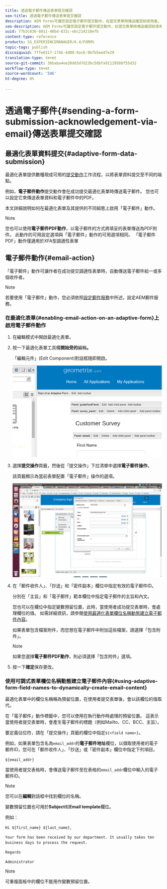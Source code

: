 ```yaml
---
title: 透過電子郵件傳送表單提交確認
seo-title: 透過電子郵件傳送表單提交確認
description: AEM Forms可讓您設定電子郵件提交動作，在提交表單時傳送確認給使用者。
seo-description: AEM Forms可讓您設定電子郵件提交動作，在提交表單時傳送確認給使用者。
uuid: 77b3c836-6011-48bd-831c-ebc214218efb
content-type: reference
products: SG_EXPERIENCEMANAGER/6.4/FORMS
topic-tags: publish
discoiquuid: 7ffe6317-174b-4d80-9ac6-9bfb5eed7e29
translation-type: tm+mt
source-git-commit: 36baba4ee20dd3d7d23bc50bfa91129588f55d32
workflow-type: tm+mt
source-wordcount: '586'
ht-degree: 0%

---
```



# 透過電子郵件{#sending-a-form-submission-acknowledgement-via-email}傳送表單提交確認

## 最適化表單資料提交{#adaptive-form-data-submission}

最適化表單提供數種現成可用的[提交動作](/help/forms/using/configuring-submit-actions.md)工作流程，以將表單資料提交至不同的端點。

例如，**電子郵件動作**&#x200B;提交動作會在成功提交最適化表單時傳送電子郵件。 您也可以設定它來傳送表單資料和電子郵件中的PDF。

本文詳細說明如何在最適化表單及其提供的不同組態上啟用「電子郵件」動作。

>[!NOTE]
>
>您也可以使用&#x200B;**電子郵件PDF動作**，以電子郵件的方式將填妥的表單傳送為PDF附件。 此動作的可用設定選項與「電子郵件」動作的可用選項相同。 「電子郵件PDF」動作僅適用於XFA型調適性表單

## 電子郵件動作{#email-action}

「電子郵件」動作可讓作者在成功提交調適性表單時，自動傳送電子郵件給一或多個收件者。

>[!NOTE]
>
>若要使用「電子郵件」動作，您必須依照[設定郵件服務](/help/sites-administering/notification.md#configuring-the-mail-service)中所述，設定AEM郵件服務。

### 在最適化表單{#enabling-email-action-on-an-adaptive-form}上啟用電子郵件動作

1. 在編輯模式中開啟最適化表單。

1. 按一下最適化表單工具欄&#x200B;**開始旁的**&#x200B;編輯&#x200B;**。**

   「編輯元件」(Edit Component)對話框隨即開啟。

   ![最適化表單的編輯元件對話方塊](assets/start_of_adp_form.png)

1. 選擇&#x200B;**提交操作**&#x200B;頁籤，然後從「提交操作」下拉清單中選擇&#x200B;**電子郵件操作**。

   該頁籤顯示為當前表單配置「電子郵件」操作的選項。

   ![「提交操作」頁籤](assets/dialog.png)

1. 在「郵件收件人」、「抄送」和「密件副本」欄位中指定有效的電子郵件ID。

   分別在「主旨」和「電子郵件」範本欄位中指定電子郵件的主旨和內文。

   您也可以在欄位中指定變數預留位置，此時，當使用者成功提交表單時，會處理欄位的值。 如需詳細資訊，請參閱[使用最適化表單欄位名稱動態建立電子郵件內容](/help/forms/using/form-submission-receipt-via-email.md#p-using-adaptive-form-field-names-to-dynamically-create-email-content-p)。

   如果表單包含檔案附件，而您想在電子郵件中附加這些檔案，請選擇「包含附件」。

   >[!NOTE]
   >
   >如果您選擇&#x200B;**電子郵件PDF動作**，則必須選擇「包含附件」選項。

1. 按一下&#x200B;**確定**&#x200B;保存更改。

### 使用可調式表單欄位名稱動態建立電子郵件內容{#using-adaptive-form-field-names-to-dynamically-create-email-content}

最適化表單中的欄位名稱稱為預留位置，在使用者提交表單後，會以該欄位的值取代。

在「電子郵件」動作標籤中，您可以使用在執行動作時處理的預留位置。 這表示當使用者提交表單時，會產生電子郵件的標題（例如Mailto、CC、BCC、主旨）。

要定義佔位符，請在「提交操作」頁籤的欄位中指定`${<field name>}`。

例如，如果表單包含名為`email_addr`的&#x200B;**電子郵件地址**&#x200B;欄位，以擷取使用者的電子郵件ID，您可在「郵件收件人」、「抄送」或「密件副本」欄位中指定下列項目。

`${email_addr}`

當使用者提交表格時，會傳送電子郵件至在表格的`email_addr`欄位中輸入的電子郵件ID。

>[!NOTE]
>
>您可以在&#x200B;**編輯**&#x200B;對話框中找到欄位的名稱。

變數預留位置也可用於&#x200B;**Subject**&#x200B;和&#x200B;**Email template**&#x200B;欄位。

例如：

`Hi ${first_name} ${last_name},`

`Your form has been received by our department. It usually takes ten business days to process the request.`

`Regards`

`Administrator`

>[!NOTE]
>
>可重複面板中的欄位不能用作變數預留位置。

